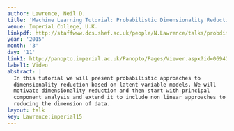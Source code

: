 ```yaml
---
author: Lawrence, Neil D.
title: 'Machine Learning Tutorial: Probabilistic Dimensionality Reduction'
venue: Imperial College, U.K.
linkpdf: http://staffwww.dcs.shef.ac.uk/people/N.Lawrence/talks/probdim_imperial15.pdf
year: '2015'
month: '3'
day: '11'
link1: http://panopto.imperial.ac.uk/Panopto/Pages/Viewer.aspx?id=06941fe2-13be-45f5-9f57-52bfffed0960
label1: Video
abstract: |
  In this tutorial we will present probabilistic approaches to
  dimensionality reduction based on latent variable models. We will
  motivate dimensionality reduction and then start with principal
  component analysis and extend it to include non linear approaches to
  reducing the dimension of data.
layout: talk
key: Lawrence:imperial15
---
```

